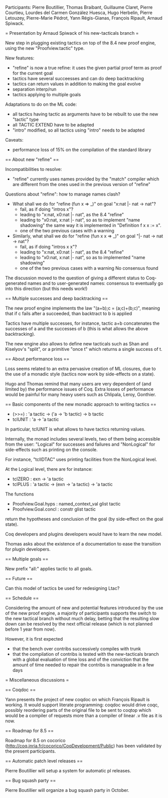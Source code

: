 Participants: Pierre Boutillier, Thomas Braibant, Guillaume Claret,
Pierre Courtieu, Lourdes del Carmen González Huesca, Hugo Herbelin,
Pierre Letouzey, Pierre-Marie Pédrot, Yann Régis-Gianas, François
Ripault, Arnaud Spiwack.

= Presentation by Arnaud Spiwack of his new-tacticals branch =

New step in plugging existing tactics on top of the 8.4 new proof
engine, using the new "Proofview.tactic" type.

New features:

 * "refine" is now a true refine: it uses the given partial proof term as proof for the current goal
 * tactics have several succeesses and can do deep backtracking
 * tactics can return values in addition to making the goal evolve
 * separation interp/run
 * tactics applying to multiple goals

Adaptations to do on the ML code:

 * all tactics having tactic as arguments have to be rebuilt to use the new "tactic" type
 * all TACTIC EXTEND have to be adapted
 * "intro" modified, so all tactics using "intro" needs to be adapted

Caveats:

 * performance loss of 15% on the compilation of the standard library

== About new "refine" ==

Incompatibilities to resolve:

 * "refine" currently uses names provided by the "match" compiler which are different from the ones used in the previous version of "refine"

Questions about "refine": how to manage names clash?
 * What shall we do for "refine (fun x => _)" on goal "x:nat |- nat -> nat"?
   * fail, as if doing "intros x"?
   * leading to "x:nat, x0:nat |- nat", as the 8.4 "refine"
   * leading to "x0:nat, x:nat |- nat", so as to implement "name shadowing" the same way it is implemented in "Definition f x x := x".
   * one of the two previous cases with a warning
 * Similarly, what shall we do for "refine (fun x x => _)" on goal "|- nat -> nat -> nat"?
   * fail, as if doing "intros x x"?
   * leading to "x:nat, x0:nat |- nat", as the 8.4 "refine"
   * leading to "x0:nat, x:nat |- nat", so as to implemented "name shadowing"
   * one of the two previous cases with a warning
No consensus found
  
The discussion moved to the question of giving a different status to Coq-generated names and to user-generated names: consensus to eventually go into this direction (but this needs work!)

== Multiple successes and deep backtracking ==

The new proof engine implements the law "(a+b);c = (a;c)+(b;c)", meaning that if c fails after a succeeded, than backtract to b is applied

Tactics have multiple successes, for instance, tactic a+b concatenates the successes of a and the successes of b (this is what allows the above backtracking).

The new engine also allows to define new tacticals such as Shan and Kiselyov's "split", or a primitive "once t" which returns a single success of t.

== About performance loss ==

Loss seems related to an extra pervasive creation of ML closures, due to the use of a monadic style (tactics now work by side-effects on a state).

Hugo and Thomas remind that many users are very dependent of (and limited by) the performance issues of Coq. Extra losses of performance would be painful for many heavy users such as Chlipala, Leroy, Gonthier.

== Basic components of the new monadic approach to writing tactics ==

 * (>>=)   : 'a tactic -> ('a -> 'b tactic) -> b tactic
 * tclUNIT : 'a -> 'a tactic

In particular, tclUNIT is what allows to have tactics returning values.

Internally, the monad includes several levels, two of them being accessible from the user: "Logical" for successes and failures and "NonLogical" for side-effects such as printing on the console.

For instance, "tclIDTAC" uses printing facilities from the NonLogical level.

At the Logical level, there are for instance:

 * tclZERO : exn -> 'a tactic
 * tclPLUS : 'a tactic -> (exn -> 'a tactic) -> 'a tactic

The functions 

 * Proofview.Goal.hyps : named_context_val glist tactic
 * Proofview.Goal.concl : constr glist tactic

return the hypotheses and conclusion of the goal (by side-effect on the goal state).

Coq developers and plugins developers would have to learn the new model.

Thomas asks about the existence of a documentation to ease the transition for plugin developers.

== Multiple goals ==

New prefix "all:" applies tactic to all goals.

== Future ==

Can this model of tactics be used for redesigning Ltac?

== Schedule ==

Considering the amount of new and potential features introduced by the use of the new proof engine, a majority of participants supports the switch to the new tactical branch without much delay, betting that the resulting slow down can be resolved by the next official release (which is not planned before 1 year from now).

However, it is first expected
- that the bench over contribs successively compiles with trunk
- that the compilation of contribs is tested with the new-tacticals branch with a global evaluation of time loss and of the conviction that the amount of time needed to repair the contribs is manageable in a few days

= Miscellaneous discussions =

== Coqdoc ==

Yann presents the project of new coqdoc on which François Ripault is working. It would support literate programming: coqdoc would drive coqc, possibly reordering parts of the original file to be sent to coqtop which would be a compiler of requests more than a compiler of linear .v file as it is now.

== Roadmap for 8.5 ==

Roadmap for 8.5 on cocorico (http://coq.inria.fr/cocorico/CoqDevelopment/Public) has been validated by the present participants.

== Automatic patch level releases ==

Pierre Boutillier will setup a system for automatic pl releases.

== Bug squash party ==

Pierre Boutillier will organize a bug squash party in October.
